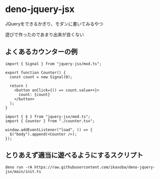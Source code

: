 # deno-jquery-jsx

JQueryをできるかぎり、モダンに書いてみるやつ

遊びで作ったのであまり出来が良くない

## よくあるカウンターの例

```tsx
import { Signal } from "jquery-jsx/mod.ts";

export function Counter() {
  const count = new Signal(0);

  return (
    <button onClick={() => count.value++}>
      count: {count}
    </button>
  );
}
```

```tsx
import { $ } from "jquery-jsx/mod.ts";
import { Counter } from "./counter.tsx";

window.addEventListener("load", () => {
  $("body").append(<Counter />);
});
```

## とりあえず適当に遊べるようにするスクリプト

```
deno run -rA https://raw.githubusercontent.com/ikasoba/deno-jquery-jsx/main/init.ts
```
